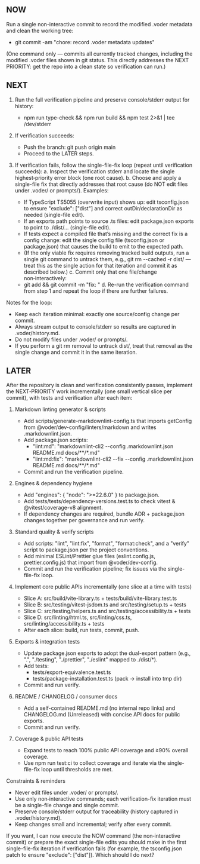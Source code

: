 ## NOW

Run a single non-interactive commit to record the modified .voder metadata and clean the working tree:
- git commit -am "chore: record .voder metadata updates"

(One command only — commits all currently tracked changes, including the modified .voder files shown in git status. This directly addresses the NEXT PRIORITY: get the repo into a clean state so verification can run.)

## NEXT

1. Run the full verification pipeline and preserve console/stderr output for history:
   - npm run type-check && npm run build && npm test 2>&1 | tee /dev/stderr

2. If verification succeeds:
   - Push the branch: git push origin main
   - Proceed to the LATER steps.

3. If verification fails, follow the single-file-fix loop (repeat until verification succeeds):
   a. Inspect the verification stderr and locate the single highest‑priority error block (one root cause).
   b. Choose and apply a single-file fix that directly addresses that root cause (do NOT edit files under .voder/ or prompts/). Examples:
      - If TypeScript TS5055 (overwrite input) shows up: edit tsconfig.json to ensure "exclude": ["dist"] and correct outDir/declarationDir as needed (single-file edit).
      - If an exports path points to source .ts files: edit package.json exports to point to ./dist/... (single-file edit).
      - If tests expect a compiled file that’s missing and the correct fix is a config change: edit the single config file (tsconfig.json or package.json) that causes the build to emit to the expected path.
      - (If the only viable fix requires removing tracked build outputs, run a single git command to untrack them, e.g., git rm --cached -r dist/ — treat this as the single action for that iteration and commit it as described below.)
   c. Commit only that one file/change non‑interactively:
      - git add <that-file-or-change> && git commit -m "fix: <brief reason addressing root cause>"
   d. Re-run the verification command from step 1 and repeat the loop if there are further failures.

Notes for the loop:
- Keep each iteration minimal: exactly one source/config change per commit.
- Always stream output to console/stderr so results are captured in .voder/history.md.
- Do not modify files under .voder/ or prompts/.
- If you perform a git rm removal to untrack dist/, treat that removal as the single change and commit it in the same iteration.

## LATER

After the repository is clean and verification consistently passes, implement the NEXT‑PRIORITY work incrementally (one small vertical slice per commit), with tests and verification after each item:

1. Markdown linting generator & scripts
   - Add scripts/generate-markdownlint-config.ts that imports getConfig from @voder/dev-config/linters/markdown and writes .markdownlint.json.
   - Add package.json scripts:
     - "lint:md": "markdownlint-cli2 --config .markdownlint.json README.md docs/**/*.md"
     - "lint:md:fix": "markdownlint-cli2 --fix --config .markdownlint.json README.md docs/**/*.md"
   - Commit and run the verification pipeline.

2. Engines & dependency hygiene
   - Add "engines": { "node": ">=22.6.0" } to package.json.
   - Add tests/tests/dependency-versions.test.ts to check vitest & @vitest/coverage-v8 alignment.
   - If dependency changes are required, bundle ADR + package.json changes together per governance and run verify.

3. Standard quality & verify scripts
   - Add scripts: "lint", "lint:fix", "format", "format:check", and a "verify" script to package.json per the project conventions.
   - Add minimal ESLint/Prettier glue files (eslint.config.js, prettier.config.js) that import from @voder/dev-config.
   - Commit and run the verification pipeline; fix issues via the single-file-fix loop.

4. Implement core public APIs incrementally (one slice at a time with tests)
   - Slice A: src/build/vite-library.ts + tests/build/vite-library.test.ts
   - Slice B: src/testing/vitest-jsdom.ts and src/testing/setup.ts + tests
   - Slice C: src/testing/helpers.ts and src/testing/accessibility.ts + tests
   - Slice D: src/linting/html.ts, src/linting/css.ts, src/linting/accessibility.ts + tests
   - After each slice: build, run tests, commit, push.

5. Exports & integration tests
   - Update package.json exports to adopt the dual-export pattern (e.g., ".", "./testing", "./prettier", "./eslint" mapped to ./dist/*).
   - Add tests:
     - tests/export-equivalence.test.ts
     - tests/package-installation.test.ts (pack → install into tmp dir)
   - Commit and run verify.

6. README / CHANGELOG / consumer docs
   - Add a self-contained README.md (no internal repo links) and CHANGELOG.md (Unreleased) with concise API docs for public exports.
   - Commit and run verify.

7. Coverage & public API tests
   - Expand tests to reach 100% public API coverage and ≥90% overall coverage.
   - Use npm run test:ci to collect coverage and iterate via the single-file-fix loop until thresholds are met.

Constraints & reminders
- Never edit files under .voder/ or prompts/.
- Use only non‑interactive commands; each verification-fix iteration must be a single-file change and single commit.
- Preserve console/stderr output for traceability (history captured in .voder/history.md).
- Keep changes small and incremental; verify after every commit.

If you want, I can now execute the NOW command (the non‑interactive commit) or prepare the exact single-file edits you should make in the first single-file-fix iteration if verification fails (for example, the tsconfig.json patch to ensure "exclude": ["dist"]). Which should I do next?